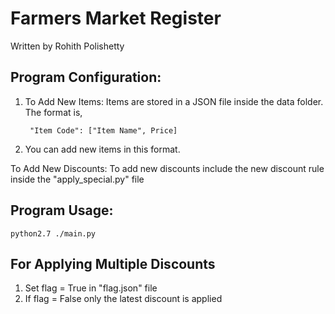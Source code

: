 # Farmers Market Register

Written by Rohith Polishetty

## Program Configuration:

1. To Add New Items:
Items are stored in a JSON file inside the data folder. 
The format is,

		"Item Code": ["Item Name", Price]

2. You can add new items in this format.

To Add New Discounts:
To add new discounts include the new discount rule inside the "apply_special.py" file

## Program Usage:

	python2.7 ./main.py


## For Applying Multiple Discounts 
1. Set flag = True in "flag.json" file
2. If flag = False only the latest discount is applied


